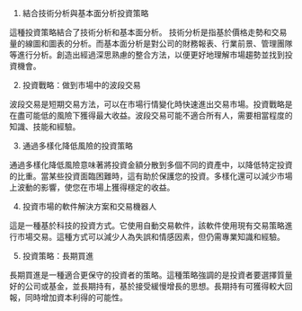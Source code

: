 

1. 結合技術分析與基本面分析投資策略

這種投資策略結合了技術分析和基本面分析。 技術分析是指基於價格走勢和交易量的線圖和圖表的分析。而基本面分析是對公司的財務報表、行業前景、管理團隊等進行分析。創造出經過深思熟慮的整合方法，以便更好地理解市場趨勢並找到投資機會。

2. 投資戰略：做到市場中的波段交易

波段交易是短期交易方法，可以在市場行情變化時快速進出交易市場。投資戰略是在盡可能低的風險下獲得最大收益。波段交易可能不適合所有人，需要相當程度的知識、技能和經驗。

3. 通過多樣化降低風險的投資策略

通過多樣化降低風險意味著將投資金額分散到多個不同的資產中，以降低特定投資的比重。當某些投資面臨困難時，這有助於保護您的投資。多樣化還可以減少市場上波動的影響，使您在市場上獲得穩定的收益。

4. 投資市場的軟件解決方案和交易機器人

這是一種基於科技的投資方式。它使用自動交易軟件，該軟件使用現有交易策略進行市場交易。這種方式可以減少人為失誤和情感因素，但仍需專業知識和經驗。

5. 投資策略：長期買進

長期買進是一種適合更保守的投資者的策略。這種策略強調的是投資者要選擇質量好的公司或基金，並長期持有，基於接受緩慢增長的思想。長期持有可獲得較大回報，同時增加資本利得的可能性。